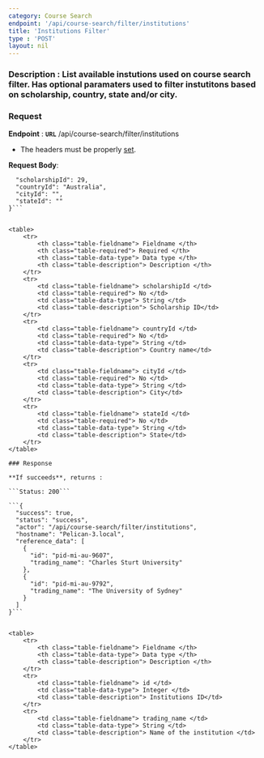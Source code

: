 ```yaml
---
category: Course Search
endpoint: '/api/course-search/filter/institutions'
title: 'Institutions Filter'
type : 'POST'
layout: nil
---
```

### **Description** : List available instutions used on course search filter. Has optional paramaters used to filter instutitons based on scholarship, country, state and/or city.

### Request

**Endpoint** : **`URL`** /api/course-search/filter/institutions
* The headers must be properly [set](#/Info-setting-headers).

**Request Body**: 

```{
  "scholarshipId": 29,
  "countryId": "Australia",
  "cityId": "",
  "stateId": ""
}```


<table>
	<tr>
		<th class="table-fieldname"> Fieldname </th>
		<th class="table-required"> Required </th>    
		<th class="table-data-type"> Data type </th>
		<th class="table-description"> Description </th>
	</tr>
	<tr>
		<td class="table-fieldname"> scholarshipId </td>
        <td class="table-required"> No </td>
		<td class="table-data-type"> String </td>
		<td class="table-description"> Scholarship ID</td>
	</tr>
	<tr>
		<td class="table-fieldname"> countryId </td>
        <td class="table-required"> No </td>
		<td class="table-data-type"> String </td>
		<td class="table-description"> Country name</td>
	</tr>
	<tr>
		<td class="table-fieldname"> cityId </td>
        <td class="table-required"> No </td>
		<td class="table-data-type"> String </td>
		<td class="table-description"> City</td>
	</tr> 
	<tr>
		<td class="table-fieldname"> stateId </td>
        <td class="table-required"> No </td>
		<td class="table-data-type"> String </td>
		<td class="table-description"> State</td>
	</tr>   
</table>

### Response

**If succeeds**, returns : 

```Status: 200```

```{
  "success": true,
  "status": "success",
  "actor": "/api/course-search/filter/institutions",
  "hostname": "Pelican-3.local",
  "reference_data": [
    {
      "id": "pid-mi-au-9607",
      "trading_name": "Charles Sturt University"
    },
    {
      "id": "pid-mi-au-9792",
      "trading_name": "The University of Sydney"
    }
  ]
}```


<table>
	<tr>
		<th class="table-fieldname"> Fieldname </th>
		<th class="table-data-type"> Data type </th>
		<th class="table-description"> Description </th>
	</tr>
	<tr>
		<td class="table-fieldname"> id </td>
		<td class="table-data-type"> Integer </td>
		<td class="table-description"> Institutions ID</td>
	</tr>  
	<tr>
		<td class="table-fieldname"> trading_name </td>
		<td class="table-data-type"> String </td>
		<td class="table-description"> Name of the institution </td>
	</tr>   
</table>
